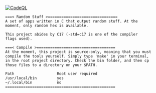 [![CodeQL](https://github.com/a-random-lemurian/randstuff/actions/workflows/codeql-analysis.yml/badge.svg)](https://github.com/a-random-lemurian/randstuff/actions/workflows/codeql-analysis.yml)
```
===< Random Stuff >===============================
A set of apps written in C that output random stuff. At the
moment, only random hex is available.

This project abides by C17 (-std=c17 is one of the compiler
flags used).

===< Compile >===================================
At the moment, this project is source-only, meaning that you must
compile the tools yourself. Simply type 'make' in your terminal,
in the root project directory. Check the bin folder, and then cp
those files to a directory on your $PATH.

Path                   Root user required
/usr/local/bin         yes
~/.local/bin           no
=================================================
```